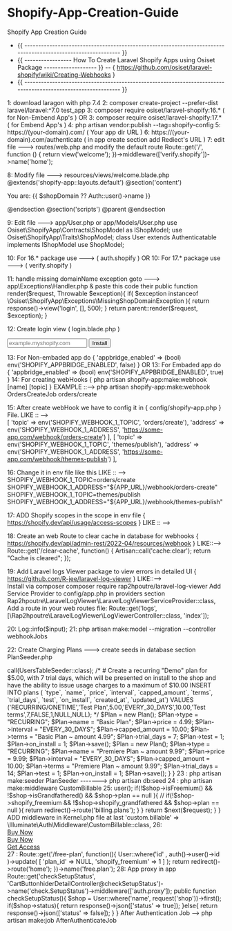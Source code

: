 # Shopify-App-Creation-Guide
Shopify App Creation Guide

- {{  -------------------------------------------------------------------------------------------------------------  }} 
- {{  -----------------       How To Create Laravel Shopify Apps using Osiset Package       -------------------   }}
--                  {   https://github.com/osiset/laravel-shopify/wiki/Creating-Webhooks   }
- {{  -------------------------------------------------------------------------------------------------------------  }} 

1: download laragon with php 7.4
2: composer create-project --prefer-dist laravel/laravel:^7.0 test_app
3: composer require osiset/laravel-shopify:16.* (  for Non-Embend App's )
                                                      OR
3: composer require osiset/laravel-shopify:17.* (  for Embend App's )
4: php artisan vendor:publish --tag=shopify-config
5: https://(your-domain).com/ ( Your app dir URL )
6: https://(your-domain).com/authenticate ( in app create section add Rediect's URL )
7: edit file ---> routes/web.php and modify the default route 
Route::get('/', function () {
    return view('welcome');
})->middleware(['verify.shopify'])->name('home');

8: Modify file --->  resources/views/welcome.blade.php 
@extends('shopify-app::layouts.default')
@section('content')
    <!-- You are: (shop domain name) -->
    <p>You are: {{ $shopDomain ?? Auth::user()->name }}</p>
@endsection
@section('scripts')
    @parent
    <script>
        actions.TitleBar.create(app, { title: 'Welcome' });
    </script>
@endsection

9: Edit file ---> app/User.php or app/Models/User.php
use Osiset\ShopifyApp\Contracts\ShopModel as IShopModel;
use Osiset\ShopifyApp\Traits\ShopModel;
class User extends Authenticatable implements IShopModel
use ShopModel;

10: For 16.* package use --->  ( auth.shopify  )
                           OR
10: For 17.* package use --->  ( verify.shopify  )

11:  handle missing domainName exception  goto ---> app\Exceptions\Handler.php  & paste this code their
public function render($request, Throwable $exception){
        if( $exception instanceof \Osiset\ShopifyApp\Exceptions\MissingShopDomainException ){
            return response()->view('login', [], 500);
        }
        return parent::render($request, $exception);
 }

12: Create login view ( login.blade.php ) 
<form class="row g-4" action="{{ url('/authenticate') }}" method="GET">
   <div class="input-group mb-3">
       <input name="shop" type="text" class="form-control" placeholder="example.myshopify.com" aria-label="Recipient's username" aria-describedby="button-addon2">
       <button class="btn btn-outline-success" type="submit" id="button-addon2">Install</button>
    </div>
</form>

13: For Non-embaded app do {  'appbridge_enabled' => (bool) env('SHOPIFY_APPBRIDGE_ENABLED', false)   }
                          OR
13: For Embaded app do {  'appbridge_enabled' => (bool) env('SHOPIFY_APPBRIDGE_ENABLED', true)   }
14: For creating webHooks  {  php artisan shopify-app:make:webhook [name] [topic]    }
                 EXAMPLE ::-->   php artisan shopify-app:make:webhook OrdersCreateJob orders/create


15: After create webHook we have to config it in {   config/shopify-app.php  } File.
            LIKE :: -->  
                      [
                                  'topic' => env('SHOPIFY_WEBHOOK_1_TOPIC', 'orders/create'),
                                  'address' => env('SHOPIFY_WEBHOOK_1_ADDRESS', 'https://some-app.com/webhook/orders-create')
                      ],
                      [
                                  'topic' => env('SHOPIFY_WEBHOOK_1_TOPIC', 'themes/publish'),
                                  'address' => env('SHOPIFY_WEBHOOK_1_ADDRESS', 'https://some-app.com/webhook/themes-publish')
                      ],

16: Change it in env file like this 
            LIKE :: -->  
                            SHOPIFY_WEBHOOK_1_TOPIC=orders/create
                            SHOPIFY_WEBHOOK_1_ADDRESS="${APP_URL}/webhook/orders-create"
                            SHOPIFY_WEBHOOK_1_TOPIC=themes/publish
                            SHOPIFY_WEBHOOK_1_ADDRESS="${APP_URL}/webhook/themes-publish"

17:  ADD  Shopify scopes in the scope in env file  {  https://shopify.dev/api/usage/access-scopes   }
             LIKE :: -->  
                             
18: Create an web Route to clear cache  in database for webhooks    {  https://shopify.dev/api/admin-rest/2022-04/resources/webhook   }
             LIKE::-->  
                           Route::get('/clear-cache', function() {
                                   Artisan::call('cache:clear');
                                   return "Cache is cleared";
                           });

19:  Add Laravel logs Viewer package to view errors in detailed UI   {  https://github.com/R-jee/laravel-log-viewer  }
             LIKE::-->       
                               Install via composer
                                         composer require rap2hpoutre/laravel-log-viewer
                               Add Service Provider to config/app.php in providers section
                                         Rap2hpoutre\LaravelLogViewer\LaravelLogViewerServiceProvider::class,
                               Add a route in your web routes file:
                                         Route::get('logs', [\Rap2hpoutre\LaravelLogViewer\LogViewerController::class, 'index']);


20:    Log::info($input);
21:    php artisan make:model --migration --controller webhookJobs

22:  Create Charging Plans
       ---> create seeds in database section PlanSeeder.php
 <?php
use Illuminate\Database\Seeder;
use Osiset\ShopifyApp\Storage\Models\Plan;

class PlanSeeder extends Seeder
{
    /**
     * Seed the application's database.
     *
     * @return void
     */
    public function run()
    {
        // $this->call(UsersTableSeeder::class);

        /*
        # Create a recurring "Demo" plan for $5.00, with 7 trial days, which will be presented on install to the shop and have the ability to issue usage charges to a maximum of $10.00
            INSERT INTO plans (
                `type`,
                `name`,
                `price`,
                `interval`,
                `capped_amount`,
                `terms`,
                `trial_days`,
                `test`,
                `on_install`,
                `created_at`,
                `updated_at`) VALUES
            ('RECURRING/ONETIME','Test Plan',5.00,'EVERY_30_DAYS',10.00,'Test terms',7,FALSE,1,NULL,NULL);
        */


        $Plan = new Plan();
        $Plan->type = "RECURRING";
        $Plan->name = "Basic Plan";
        $Plan->price = 4.99;
        $Plan->interval = "EVERY_30_DAYS";
        $Plan->capped_amount = 10.00;
        $Plan->terms = "Basic Plan ~ amount 4.99";
        $Plan->trial_days = 7;
        $Plan->test = 1;
        $Plan->on_install = 1;
        $Plan->save();
        
        $Plan = new Plan();
        $Plan->type = "RECURRING";
        $Plan->name = "Premiere Plan ~ amount 9.99";
        $Plan->price = 9.99;
        $Plan->interval = "EVERY_30_DAYS";
        $Plan->capped_amount = 10.00;
        $Plan->terms = "Premiere Plan ~ amount 9.99";
        $Plan->trial_days = 14;
        $Plan->test = 1;
        $Plan->on_install = 1;
        $Plan->save();

    }
}

23 :  php artisan make:seeder PlanSeeder  ------->    php artisan db:seed


24 :  php artisan make:middleware CustomBillable
25:  
<?php
namespace App\Http\Middleware;
use Closure;
use Illuminate\Support\Facades\Config;
class CustomBillable
{
    /**
     * Handle an incoming request.
     *
     * @param  \Illuminate\Http\Request  $request
     * @param  \Closure  $next
     * @return mixed
     */
    public function handle($request, Closure $next)
    {
        info(json_encode($request));
        if( Config::get('shopify-app.billing_enabled') === true  ){
            $shop = auth()->user();
            
            if(!$shop->isFreemium() && !$shop->isGrandfathered() && $shop->plan == null ){
            // if(!$shop->shopify_freemium && !$shop->shopify_grandfathered && $shop->plan == null ){
                return redirect()->route('billing.plans');
            }
        }
        return $next($request);
    }
}
ADD  middleware in  Kernel.php file at  last 
'custom.billable' => \Illuminate\Auth\Middleware\CustomBillable::class,

26:  

<div class="bottom">
     <a href="{{ route('billing', ['plan' => $plans[0]->id ]) }}">Buy Now</a>
</div>
<div class="bottom">
     <a href="{{ route('billing', ['plan' => $plans[1]->id ]) }}">Buy Now</a>
</div>

<div class="bottom">
    <a href="{{ route('free.plan') }}">Get Access</a>
</div>

27 :  
Route::get('/free-plan', function(){
    User::where('id' , auth()->user()->id )->update(
        [
            'plan_id' => NULL,
            'shopify_freemium' => 1
        ]
    );
    return redirect()->route('home');
})->name('free.plan');  

28:  App proxy in app
Route::get('checkSetupStatus', 'CartButtonhiderDetailController@checkSetupStatus')->name('check.SetupStatus')->middleware(['auth.proxy']);
    public function checkSetupStatus(){
        $shop = User::where('name', request('shop'))->first();
        if($shop->status){
            return response()->json(['status' => true]);
        }else{
            return response()->json(['status' => false]);
        }
    }

After Authentication Job --> 
     php artisan make:job AfterAuthenticateJob


 
